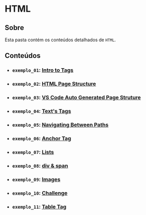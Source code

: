 # HTML

## Sobre

Esta pasta contém os conteúdos detalhados de `HTML`.

## Conteúdos

- ### `exemplo_01`: [Intro to Tags](https://github.com/pullynnhah/dc-aulas/tree/main/aula_01/exemplo_01)
- ### `exemplo_02`: [HTML Page Structure](https://github.com/pullynnhah/dc-aulas/tree/main/aula_01/exemplo_02)
- ### `exemplo_03`: [VS Code Auto Generated Page Struture](https://github.com/pullynnhah/dc-aulas/tree/main/aula_01/exemplo_03)
- ### `exemplo_04`: [Text's Tags](https://github.com/pullynnhah/dc-aulas/tree/main/aula_01/exemplo_04)
- ### `exemplo_05`: [Navigating Between Paths](https://github.com/pullynnhah/dc-aulas/tree/main/aula_01/exemplo_05)
- ### `exemplo_06`: [Anchor Tag](https://github.com/pullynnhah/dc-aulas/tree/main/aula_01/exemplo_06)
- ### `exemplo_07`: [Lists](https://github.com/pullynnhah/dc-aulas/tree/main/aula_01/exemplo_07)
- ### `exemplo_08`: [div & span](https://github.com/pullynnhah/dc-aulas/tree/main/aula_01/exemplo_08)
- ### `exemplo_09`: [Images](https://github.com/pullynnhah/dc-aulas/tree/main/aula_01/exemplo_09)
- ### `exemplo_10`: [Challenge](https://github.com/pullynnhah/dc-aulas/tree/main/aula_01/exemplo_10)
- ### `exemplo_11`: [Table Tag](https://github.com/pullynnhah/dc-aulas/tree/main/aula_01/exemplo_11)
